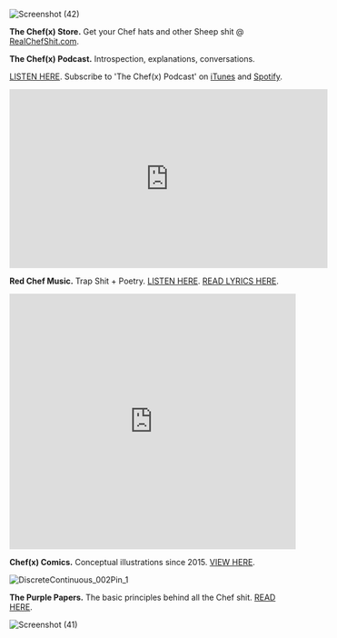 ![Screenshot (42)](https://user-images.githubusercontent.com/25256570/63829818-63f9df80-c91f-11e9-8613-6509c6cfada5.png)

**The Chef(x) Store.** Get your Chef hats and other Sheep shit @ [RealChefShit.com](http://www.realchefshit.com).

**The Chef(x) Podcast.** Introspection, explanations, conversations.

[LISTEN HERE](https://www.youtube.com/playlist?list=PLpf-EegYnknQoeSkuJC-Tj7xEVUT-hO1a). Subscribe to 'The Chef(x) Podcast' on [iTunes](https://itunes.apple.com/us/podcast/the-chef-x-podcast/id1304107115?mt=2) and [Spotify](https://open.spotify.com/show/2621Jbw5efMNSr9MeSAR7M).

<iframe width="560" height="315" src="https://www.youtube.com/embed/5I0UFEAMZnY" frameborder="0" allow="accelerometer; autoplay; encrypted-media; gyroscope; picture-in-picture" allowfullscreen></iframe>

**Red Chef Music.** Trap Shit + Poetry. [LISTEN HERE](https://soundcloud.com/redchef/sets/grimy-on-timey). [READ LYRICS HERE](https://drive.google.com/open?id=1YJFqU4T3h9VbFE0tUbFX0o1KQvKV_XUc).

<iframe width="100%" height="450" scrolling="no" frameborder="no" allow="autoplay" src="https://w.soundcloud.com/player/?url=https%3A//api.soundcloud.com/playlists/912746176&color=%23ff5500&auto_play=false&hide_related=false&show_comments=true&show_user=true&show_reposts=false&show_teaser=true"></iframe>

**Chef(x) Comics.** Conceptual illustrations since 2015. [VIEW HERE](https://www.instagram.com/chefofx/?hl=en).

![DiscreteContinuous_002Pin_1](https://user-images.githubusercontent.com/25256570/63497391-7fc13980-c478-11e9-9167-feaada70162d.png)


**The Purple Papers.** The basic principles behind all the Chef shit. [READ HERE](https://drive.google.com/open?id=1eIErGm1g7K4sz4WCqiIOiKoobbV-yN7-).  

![Screenshot (41)](https://user-images.githubusercontent.com/25256570/63829817-63614900-c91f-11e9-89be-9d4bfb09b49c.png)

